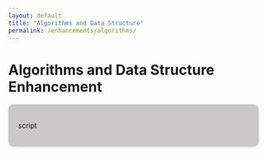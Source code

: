 ```yaml
---
layout: default
title: "Algorithms and Data Structure"
permalink: /enhancements/algorithms/
---
```


# Algorithms and Data Structure Enhancement 

<div style="background-color: #c9c7c7; padding: 20px; border-radius: 10px; box-shadow: 0 2px 5px rgba(0,0,0,0.1); margin-bottom: 30px;">

script

</div>
